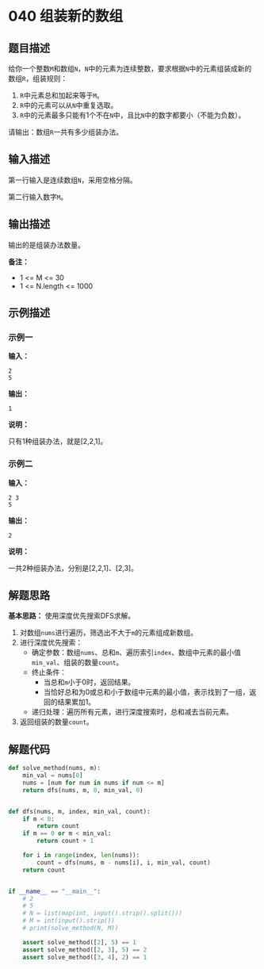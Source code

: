 # 040 组装新的数组

## 题目描述

给你一个整数`M`和数组`N`，`N`中的元素为连续整数，要求根据`N`中的元素组装成新的数组`R`，组装规则：

1. `R`中元素总和加起来等于`M`。
2. `R`中的元素可以从`N`中重复选取。
3. `R`中的元素最多只能有1个不在`N`中，且比`N`中的数字都要小（不能为负数）。

请输出：数组`R`一共有多少组装办法。

## 输入描述

第一行输入是连续数组`N`，采用空格分隔。

第二行输入数字`M`。

## 输出描述

输出的是组装办法数量。

**备注：**

- 1 <= M <= 30
- 1 <= N.length <= 1000

## 示例描述

### 示例一

**输入：**
```text
2
5
```

**输出：**
```text
1
```

**说明：**  

只有1种组装办法，就是[2,2,1]。

### 示例二

**输入：**
```text
2 3
5
```

**输出：**
```text
2
```

**说明：**

一共2种组装办法，分别是[2,2,1]、[2,3]。
   
## 解题思路

**基本思路：** 使用深度优先搜索DFS求解。

1. 对数组`nums`进行遍历，筛选出不大于`m`的元素组成新数组。
2. 进行深度优先搜索：
   - 确定参数：数组`nums`、总和`m`、遍历索引`index`、数组中元素的最小值`min_val`、组装的数量`count`。
   - 终止条件：
       - 当总和`m`小于0时，返回结果。
       - 当恰好总和为0或总和小于数组中元素的最小值，表示找到了一组，返回的结果累加1。
   - 递归处理：遍历所有元素，进行深度搜索时，总和减去当前元素。
3. 返回组装的数量`count`。

## 解题代码
```python
def solve_method(nums, m):
    min_val = nums[0]
    nums = [num for num in nums if num <= m]
    return dfs(nums, m, 0, min_val, 0)


def dfs(nums, m, index, min_val, count):
    if m < 0:
        return count
    if m == 0 or m < min_val:
        return count + 1

    for i in range(index, len(nums)):
        count = dfs(nums, m - nums[i], i, min_val, count)
    return count


if __name__ == "__main__":
    # 2
    # 5
    # N = list(map(int, input().strip().split()))
    # M = int(input().strip())
    # print(solve_method(N, M))

    assert solve_method([2], 5) == 1
    assert solve_method([2, 3], 5) == 2
    assert solve_method([3, 4], 2) == 1
```